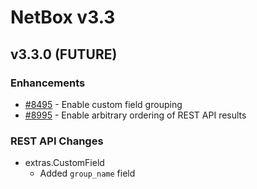 # NetBox v3.3

## v3.3.0 (FUTURE)

### Enhancements

* [#8495](https://github.com/netbox-community/netbox/issues/8495) - Enable custom field grouping
* [#8995](https://github.com/netbox-community/netbox/issues/8995) - Enable arbitrary ordering of REST API results

### REST API Changes

* extras.CustomField
    * Added `group_name` field
